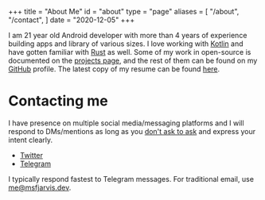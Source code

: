 +++
title = "About Me"
id = "about"
type = "page"
aliases = [
    "/about",
    "/contact",
]
date = "2020-12-05"
+++

I am 21 year old Android developer with more than 4 years of experience building apps and library of various sizes. I love working with [Kotlin](https://github.com/msfjarvis?utf8=%E2%9C%93&tab=repositories&q=&type=&language=kotlin) and have gotten familiar with [Rust](https://github.com/msfjarvis?utf8=%E2%9C%93&tab=repositories&q=&type=&language=rust) as well. Some of my work in open-source is documented on the [projects page](/projects), and the rest of them can be found on my [GitHub](https://github.com/msfjarvis) profile. The latest copy of my resume can be found [here](/resume.pdf).

# Contacting me

I have presence on multiple social media/messaging platforms and I will respond to DMs/mentions as long as you [don't ask to ask](https://dontasktoask.com/) and express your intent clearly.

- [Twitter](https://twitter.com/msfjarvis)
- [Telegram](https://t.me/msfjarvis)

I typically respond fastest to Telegram messages. For traditional email, use [me@msfjarvis.dev](mailto:me@msfjarvis.dev).
